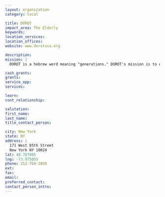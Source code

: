 ```yaml
---
layout: organization
category: local

title: DOROT
impact_area: The Elderly
keywords: 
location_services: 
location_offices: 
website: www.dorotusa.org

description: 
mission: |
  DOROT is a hebrew word meaning "generations." DOROT's mission is to enhance the lives of Jewish and other elderly in the Greater New York City Metropolitan area through a dynamic partnership of volunteers, professionals, and elders; to foster mutually beneficial interaction between the generations; and to provide education, guidance and leadership in developing volunteer-based programs for the elderly nationally and internationally. 

cash_grants: 
grants: 
service_opp: 
services: 

learn: 
cont_relationship: 

salutation: 
first_name: 
last_name: 
title_contact_person: 

city: New York
state: NY
address: |
  171 West 85th Street  
  New York NY 10024
lat: 40.787005
lng: -73.975055
phone: 212-769-2850
ext: 
fax: 
email: 
preferred_contact: 
contact_person_intro: 
---
```


